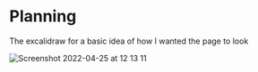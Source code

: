 # Planning
The excalidraw for a basic idea of how I wanted the page to look

![Screenshot 2022-04-25 at 12 13 11](https://user-images.githubusercontent.com/93666673/165078642-0fd7453b-6bac-42b9-bc7a-ba3ac1b779da.png)

